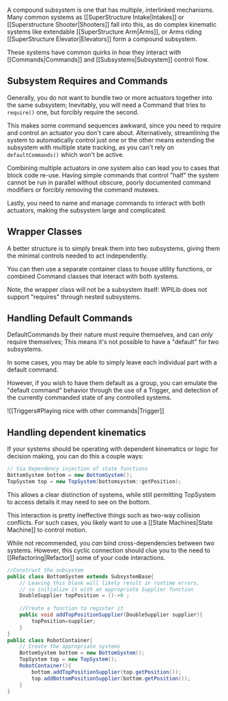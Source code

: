 
A compound subsystem is one that has multiple, interlinked mechanisms. Many common systems as [[SuperStructure Intake|Intakes]] or [[Superstructure Shooter|Shooters]] fall into this, as do complex kinematic systems like extendable [[SuperStructure Arm|Arms]], or Arms riding [[SuperStructure Elevator|Elevators]] form a compound subsystem.

These systems have common quirks in how they interact with [[Commands|Commands]] and [[Subsystems|Subsystem]] control flow.


## Subsystem Requires and Commands

Generally, you do not want to bundle two or more actuators together into the same subsystem; Inevitably, you will need a Command that tries to `require()` one, but forcibly require the second. 


This makes some command sequences awkward, since you need to require and control an actuator you don't care about. Alternatively, streamlining the system to automatically control just one or the other means extending the subsystem with multiple state tracking, as you can't rely on `defaultCommands()` which won't be active.


Combining multiple actuators in one system also can lead you to cases that block code re-use. Having simple commands that control "half" the system cannot be run in parallel without obscure, poorly documented command modifiers or forcibly removing the command mutexes. 

Lastly, you need to name and manage commands to interact with both actuators, making the subsystem large and complicated.


## Wrapper Classes

A better structure is to simply break them into two subsystems, giving them the minimal controls needed to act independently. 

You can then use a separate container class to house utility functions, or combined Command classes that interact with both systems.

Note, the wrapper class will not be a subsystem itself: WPILib does not support "requires" through nested subsystems.

## Handling Default Commands

DefaultCommands by their nature must require themselves, and can *only* require themselves; This means it's not possible to have a "default" for two subsystems. 

In some cases, you may be able to simply leave each individual part with a default command. 

However, if you wish to have them default as a group, you can emulate the "default command" behavior through the use of a Trigger, and detection of the currently commanded state of any controlled systems. 

![[Triggers#Playing nice with other commands|Trigger]]


## Handling dependent kinematics

If your systems should be operating with dependent kinematics or logic for decision making, you can do this a couple ways:

```java
// Via Dependency injection of state functions
BottomSystem bottom = new BottomSystem();
TopSystem top = new TopSystem(bottomsystem::getPosition);
```

This allows a clear distinction of systems, while still permitting TopSystem to access details it may need to see on the bottom.

This interaction is pretty ineffective things such as two-way collision conflicts. For such cases, you likely want to use a [[State Machines|State Machine]] to control motion.

While not recommended, you *can* bind cross-dependencies between two systems. However, this cyclic connection should clue you to the need to [[Refactoring|Refactor]] some of your code interactions. 

```java
//Construct the subsystem 
public class BottomSystem extends SubsystemBase{
	// Leaving this blank will likely result in runtime errors, 
	// so initialize it with an appropriate Supplier function
	DoubleSupplier topPosition = ()->0 ;
	
	//Create a function to register it
	public void addTopPositionSupplier(DoubleSupplier supplier){
		topPosition=supplier;
	}
}
public class RobotContainer{
	// Create the appropriate systems
	BottomSystem bottom = new BottomSystem();
	TopSystem top = new TopSystem();
	RobotContainer(){
		bottom.addTopPositionSupplier(top.getPosition());
		top.addBottomPositionSupplier(bottom.getPosition());
	}
}
```



